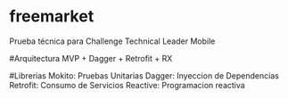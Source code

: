 # freemarket
Prueba técnica para Challenge Technical Leader Mobile

#Arquitectura
MVP + Dagger + Retrofit + RX

#Librerias
Mokito: Pruebas Unitarias
Dagger: Inyeccion de Dependencias
Retrofit: Consumo de Servicios
Reactive: Programacion reactiva
    
